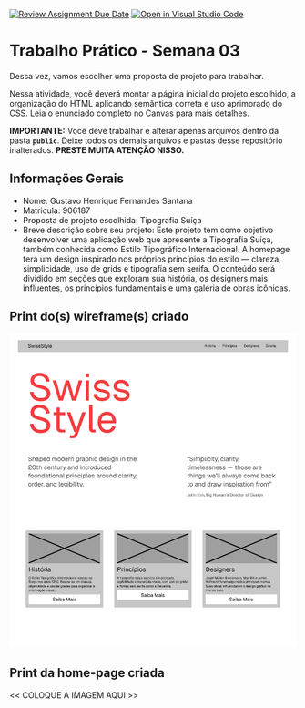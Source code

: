 [![Review Assignment Due Date](https://classroom.github.com/assets/deadline-readme-button-22041afd0340ce965d47ae6ef1cefeee28c7c493a6346c4f15d667ab976d596c.svg)](https://classroom.github.com/a/7wsY_W8o)
[![Open in Visual Studio Code](https://classroom.github.com/assets/open-in-vscode-2e0aaae1b6195c2367325f4f02e2d04e9abb55f0b24a779b69b11b9e10269abc.svg)](https://classroom.github.com/online_ide?assignment_repo_id=20274833&assignment_repo_type=AssignmentRepo)
# Trabalho Prático - Semana 03

Dessa vez, vamos escolher uma proposta de projeto para trabalhar.

Nessa atividade, você deverá montar a página inicial do projeto escolhido, a organização do HTML aplicando semântica correta e uso aprimorado do CSS. Leia o enunciado completo no Canvas para mais detalhes.

**IMPORTANTE:** Você deve trabalhar e alterar apenas arquivos dentro da pasta **`public`**. Deixe todos os demais arquivos e pastas desse repositório inalterados. **PRESTE MUITA ATENÇÃO NISSO.**

## Informações Gerais

- Nome: Gustavo Henrique Fernandes Santana
- Matricula: 906187
- Proposta de projeto escolhida: Tipografia Suíça
- Breve descrição sobre seu projeto: Este projeto tem como objetivo desenvolver uma aplicação web que apresente a Tipografia Suíça, também conhecida como Estilo Tipográfico Internacional. A homepage terá um design inspirado nos próprios princípios do estilo — clareza, simplicidade, uso de grids e tipografia sem serifa. O conteúdo será dividido em seções que exploram sua história, os designers mais influentes, os princípios fundamentais e uma galeria de obras icônicas.


## Print do(s) wireframe(s) criado

![wireframe](public/wireframe.png)


## Print da home-page criada

<<  COLOQUE A IMAGEM AQUI >>
